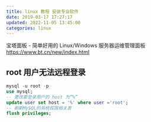 ```yaml
---
title: linux 教程 安装专业软件
date: 2019-03-17 17:27:17
updated: 2022-11-05 13:45:00
categories: linux
---
```


宝塔面板 - 简单好用的 Linux/Windows 服务器运维管理面板
<https://www.bt.cn/new/index.html>

## root 用户无法远程登录

```sql
mysql -u root -p
use mysql;
-- 更改要登录用户的 host 为“%”
update user set host = '%' where user ='root';
-- 刷新MySQL的系统权限相关表
flush privileges;
```

